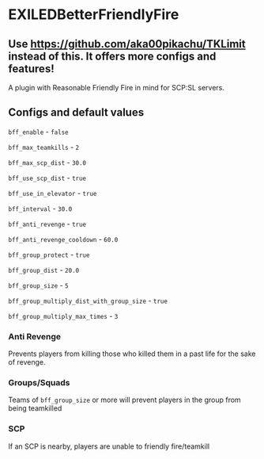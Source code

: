 # EXILEDBetterFriendlyFire

## Use https://github.com/aka00pikachu/TKLimit instead of this. It offers more configs and features!

A plugin with Reasonable Friendly Fire in mind for SCP:SL servers.

## Configs and default values

`bff_enable` - `false`

`bff_max_teamkills` - `2`

`bff_max_scp_dist` - `30.0`

`bff_use_scp_dist` - `true`

`bff_use_in_elevator` - `true`

`bff_interval` - `30.0`

`bff_anti_revenge` - `true`

`bff_anti_revenge_cooldown` - `60.0`

`bff_group_protect` - `true`

`bff_group_dist` - `20.0`

`bff_group_size` - `5`

`bff_group_multiply_dist_with_group_size` - `true`

`bff_group_multiply_max_times` - `3`

### Anti Revenge

Prevents players from killing those who killed them in a past life for the sake of revenge.

### Groups/Squads

Teams of `bff_group_size` or more will prevent players in the group from being teamkilled

### SCP

If an SCP is nearby, players are unable to friendly fire/teamkill
